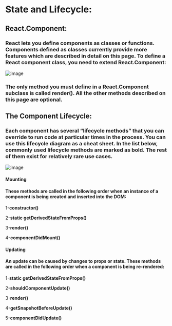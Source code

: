 # State and Lifecycle:
## React.Component:
### React lets you define components as classes or functions. Components defined as classes currently provide more features which are described in detail on this page. To define a React component class, you need to extend React.Component:
![image](https://user-images.githubusercontent.com/79833733/116012896-fb07c500-a635-11eb-9375-c5446ff48357.png)
### The only method you must define in a React.Component subclass is called render(). All the other methods described on this page are optional.

## The Component Lifecycle:
### Each component has several “lifecycle methods” that you can override to run code at particular times in the process. You can use this lifecycle diagram as a cheat sheet. In the list below, commonly used lifecycle methods are marked as bold. The rest of them exist for relatively rare use cases.

![image](https://user-images.githubusercontent.com/79833733/116013085-ebd54700-a636-11eb-8c56-1e593462b74f.png)
#### Mounting
#### These methods are called in the following order when an instance of a component is being created and inserted into the DOM:

1-**constructor()**

2-**static getDerivedStateFromProps()**

3-**render()**

4-**componentDidMount()**


#### Updating
#### An update can be caused by changes to props or state. These methods are called in the following order when a component is being re-rendered:

1-**static getDerivedStateFromProps()**

2-**shouldComponentUpdate()**

3-**render()** 

4-**getSnapshotBeforeUpdate()**

5-**componentDidUpdate()**
